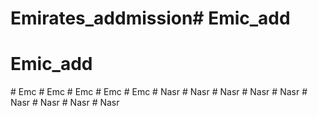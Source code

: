 # Emirates_addmission# Emic_add
# Emic_add
#   E m c  
 #   E m c  
 #   E m c  
 #   E m c  
 #   E m c  
 #   N a s r  
 #   N a s r  
 #   N a s r  
 #   N a s r  
 #   N a s r  
 #   N a s r  
 #   N a s r  
 #   N a s r  
 #   N a s r  
 